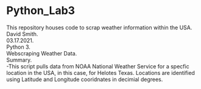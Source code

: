 # Python_Lab3
This repository houses code to scrap weather information within the USA.   
David Smith.   
03.17.2021.   
Python 3.   
Webscraping Weather Data.   
Summary.  
-This script pulls data from NOAA National Weather Service for a specfic location in the USA, in this case, for Helotes Texas. Locations are identified using Latitude and Longitude cooridnates in decimial degrees. 
